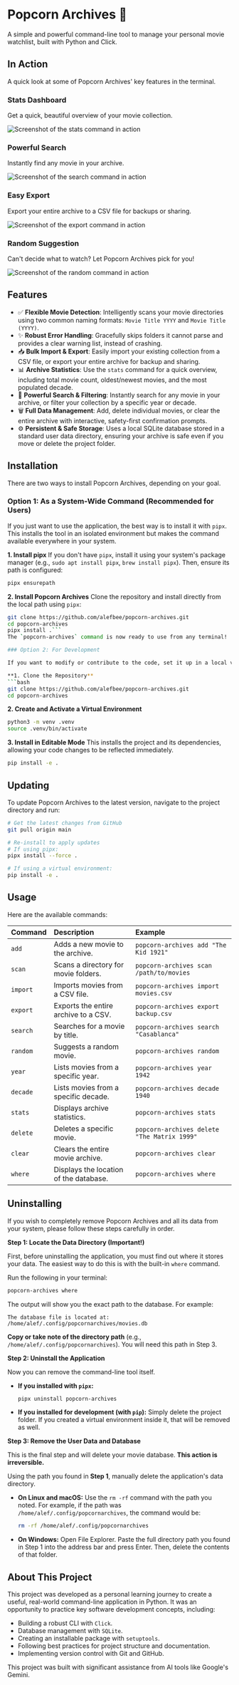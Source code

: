 # Popcorn Archives 🍿

A simple and powerful command-line tool to manage your personal movie watchlist, built with Python and Click.

## In Action

A quick look at some of Popcorn Archives' key features in the terminal.

### Stats Dashboard
Get a quick, beautiful overview of your movie collection.

![Screenshot of the stats command in action](assets/Screenshot01.png)

### Powerful Search
Instantly find any movie in your archive.

![Screenshot of the search command in action](assets/Screenshot02.png)

### Easy Export
Export your entire archive to a CSV file for backups or sharing.

![Screenshot of the export command in action](assets/Screenshot03.png)

### Random Suggestion
Can't decide what to watch? Let Popcorn Archives pick for you!

![Screenshot of the random command in action](assets/Screenshot04.png)

## Features

-   ✅ **Flexible Movie Detection**: Intelligently scans your movie directories using two common naming formats: `Movie Title YYYY` and `Movie Title (YYYY)`.
-   ✨ **Robust Error Handling**: Gracefully skips folders it cannot parse and provides a clear warning list, instead of crashing.
-   📥 **Bulk Import & Export**: Easily import your existing collection from a CSV file, or export your entire archive for backup and sharing.
-   📊 **Archive Statistics**: Use the `stats` command for a quick overview, including total movie count, oldest/newest movies, and the most populated decade.
-   🔎 **Powerful Search & Filtering**: Instantly search for any movie in your archive, or filter your collection by a specific year or decade.
-   🗑️ **Full Data Management**: Add, delete individual movies, or clear the entire archive with interactive, safety-first confirmation prompts.
-   ⚙️ **Persistent & Safe Storage**: Uses a local SQLite database stored in a standard user data directory, ensuring your archive is safe even if you move or delete the project folder.

## Installation

There are two ways to install Popcorn Archives, depending on your goal.

### Option 1: As a System-Wide Command (Recommended for Users)

If you just want to use the application, the best way is to install it with `pipx`. This installs the tool in an isolated environment but makes the command available everywhere in your system.

**1. Install pipx**
If you don't have `pipx`, install it using your system's package manager (e.g., `sudo apt install pipx`, `brew install pipx`). Then, ensure its path is configured:
```bash
pipx ensurepath
```

**2. Install Popcorn Archives**
Clone the repository and install directly from the local path using `pipx`:
```bash
git clone https://github.com/alefbee/popcorn-archives.git
cd popcorn-archives
pipx install .```
The `popcorn-archives` command is now ready to use from any terminal!

### Option 2: For Development

If you want to modify or contribute to the code, set it up in a local virtual environment.

**1. Clone the Repository**
```bash
git clone https://github.com/alefbee/popcorn-archives.git
cd popcorn-archives
```

**2. Create and Activate a Virtual Environment**
```bash
python3 -m venv .venv
source .venv/bin/activate
```

**3. Install in Editable Mode**
This installs the project and its dependencies, allowing your code changes to be reflected immediately.
```bash
pip install -e .
```

## Updating

To update Popcorn Archives to the latest version, navigate to the project directory and run:

```bash
# Get the latest changes from GitHub
git pull origin main

# Re-install to apply updates
# If using pipx:
pipx install --force .

# If using a virtual environment:
pip install -e .
```

## Usage

Here are the available commands:

| Command | Description | Example |
| :--- | :--- | :--- |
| `add` | Adds a new movie to the archive. | `popcorn-archives add "The Kid 1921"` |
| `scan` | Scans a directory for movie folders. | `popcorn-archives scan /path/to/movies` |
| `import` | Imports movies from a CSV file. | `popcorn-archives import movies.csv` |
| `export` | Exports the entire archive to a CSV. | `popcorn-archives export backup.csv` |
| `search` | Searches for a movie by title. | `popcorn-archives search "Casablanca"` |
| `random` | Suggests a random movie. | `popcorn-archives random` |
| `year` | Lists movies from a specific year. | `popcorn-archives year 1942` |
| `decade` | Lists movies from a specific decade. | `popcorn-archives decade 1940` |
| `stats` | Displays archive statistics. | `popcorn-archives stats` |
| `delete` | Deletes a specific movie. | `popcorn-archives delete "The Matrix 1999"` |
| `clear` | Clears the entire movie archive. | `popcorn-archives clear` |
| `where` | Displays the location of the database. | `popcorn-archives where` |

## Uninstalling

If you wish to completely remove Popcorn Archives and all its data from your system, please follow these steps carefully in order.

**Step 1: Locate the Data Directory (Important!)**

First, before uninstalling the application, you must find out where it stores your data. The easiest way to do this is with the built-in `where` command.

Run the following in your terminal:
```bash
popcorn-archives where
```

The output will show you the exact path to the database. For example:
```
The database file is located at:
/home/alef/.config/popcornarchives/movies.db
```
**Copy or take note of the directory path** (e.g., `/home/alef/.config/popcornarchives`). You will need this path in Step 3.

**Step 2: Uninstall the Application**

Now you can remove the command-line tool itself.

-   **If you installed with `pipx`:**
    ```bash
    pipx uninstall popcorn-archives
    ```
-   **If you installed for development (with `pip`):**
    Simply delete the project folder. If you created a virtual environment inside it, that will be removed as well.

**Step 3: Remove the User Data and Database**

This is the final step and will delete your movie database. **This action is irreversible.**

Using the path you found in **Step 1**, manually delete the application's data directory.

-   **On Linux and macOS:**
    Use the `rm -rf` command with the path you noted. For example, if the path was `/home/alef/.config/popcornarchives`, the command would be:
    ```bash
    rm -rf /home/alef/.config/popcornarchives
    ```

-   **On Windows:**
    Open File Explorer. Paste the full directory path you found in Step 1 into the address bar and press Enter. Then, delete the contents of that folder.

## About This Project

This project was developed as a personal learning journey to create a useful, real-world command-line application in Python. It was an opportunity to practice key software development concepts, including:

-   Building a robust CLI with `Click`.
-   Database management with `SQLite`.
-   Creating an installable package with `setuptools`.
-   Following best practices for project structure and documentation.
-   Implementing version control with Git and GitHub.

This project was built with significant assistance from AI tools like Google's Gemini.